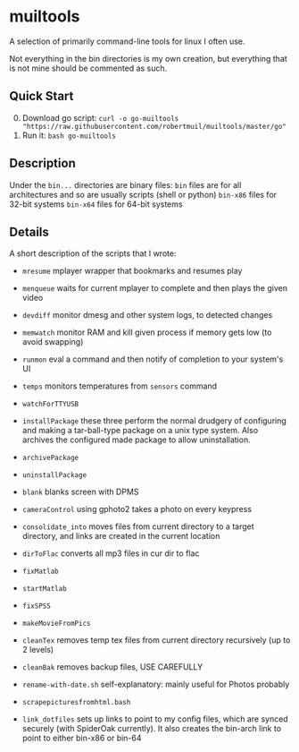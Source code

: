 muiltools
=========
A selection of primarily command-line tools for linux I often use.

Not everything in the bin directories is my own creation, but everything
that is not mine should be commented as such.

Quick Start
----------
0. Download go script: `curl -o go-muiltools "https://raw.githubusercontent.com/robertmuil/muiltools/master/go"`
1. Run it: `bash go-muiltools`

Description
-----------
Under the `bin...` directories are binary files:
`bin` files are for all architectures and so are usually scripts (shell or python)
`bin-x86` files for 32-bit systems
`bin-x64` files for 64-bit systems

Details
-------
A short description of the scripts that I wrote:

* `mresume`    mplayer wrapper that bookmarks and resumes play
* `menqueue`   waits for current mplayer to complete and then plays the given video

* `devdiff`   monitor dmesg and other system logs, to detected changes

* `memwatch`  monitor RAM and kill given process if memory gets low (to avoid swapping)
* `runmon`    eval a command and then notify of completion to your system's UI
* `temps`     monitors temperatures from `sensors` command

* `watchForTTYUSB`

* `installPackage` these three perform the normal drudgery of configuring and making a tar-ball-type package on a unix type system. Also archives the configured made package to allow uninstallation.
* `archivePackage`
* `uninstallPackage`

* `blank`				  blanks screen with DPMS
* `cameraControl`	using gphoto2 takes a photo on every keypress

* `consolidate_into`	moves files from current directory to a target directory, and links are created in the current location

* `dirToFlac`			converts all mp3 files in cur dir to flac

* `fixMatlab`
* `startMatlab`
* `fixSPSS`

* `makeMovieFromPics`

* `cleanTex`		 removes temp tex files from current directory recursively (up to 2 levels)
* `cleanBak`		 removes backup files, USE CAREFULLY

* `rename-with-date.sh` self-explanatory: mainly useful for Photos probably

* `scrapepicturesfromhtml.bash`

* `link_dotfiles` sets up links to point to my config files, which are synced securely (with SpiderOak currently). It also creates the bin-arch link to point to either bin-x86 or bin-64

